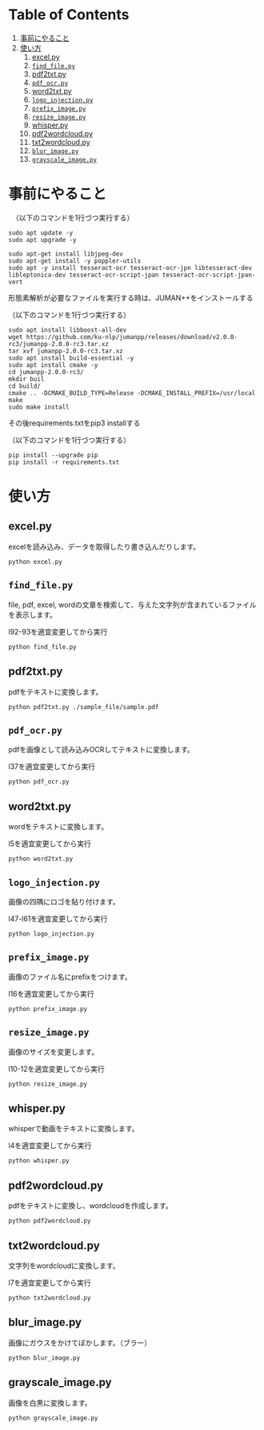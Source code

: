 
# Table of Contents

1.  [事前にやること](#org3bb542d)
2.  [使い方](#org4d6e86c)
    1.  [excel.py](#org028e7ca)
    2.  [`find_file.py`](#orgc97fb0d)
    3.  [pdf2txt.py](#orgc96c4a2)
    4.  [`pdf_ocr.py`](#org469016f)
    5.  [word2txt.py](#org3b8f0c0)
    6.  [`logo_injection.py`](#orga863bc0)
    7.  [`prefix_image.py`](#orgafa576f)
    8.  [`resize_image.py`](#orga3895cb)
    9.  [whisper.py](#org16da336)
    10. [pdf2wordcloud.py](#org04e689e)
    11. [txt2wordcloud.py](#orgb6d638c)
    12. [`blur_image.py`](#orgf7b93gc)
    13. [`grayscale_image.py`](#org0cb4a9d)


<a id="org3bb542d"></a>

# 事前にやること
　（以下のコマンドを1行づつ実行する）

    sudo apt update -y
    sudo apt upgrade -y

    sudo apt-get install libjpeg-dev
    sudo apt-get install -y poppler-utils
    sudo apt -y install tesseract-ocr tesseract-ocr-jpn libtesseract-dev libleptonica-dev tesseract-ocr-script-jpan tesseract-ocr-script-jpan-vert 

形態素解析が必要なファイルを実行する時は、JUMAN++をインストールする

（以下のコマンドを1行づつ実行する）

    sudo apt install libboost-all-dev
    wget https://github.com/ku-nlp/jumanpp/releases/download/v2.0.0-rc3/jumanpp-2.0.0-rc3.tar.xz
    tar xvf jumanpp-2.0.0-rc3.tar.xz
    sudo apt install build-essential -y
    sudo apt install cmake -y
    cd jumanpp-2.0.0-rc3/
    mkdir buil
    cd build/
    cmake .. -DCMAKE_BUILD_TYPE=Release -DCMAKE_INSTALL_PREFIX=/usr/local
    make
    sudo make install

その後requirements.txtをpip3 installする

（以下のコマンドを1行づつ実行する）

    pip install --upgrade pip
    pip install -r requirements.txt

<a id="org4d6e86c"></a>

# 使い方


<a id="org028e7ca"></a>

## excel.py

excelを読み込み、データを取得したり書き込んだりします。

    python excel.py


<a id="orgc97fb0d"></a>

## `find_file.py`

file, pdf, excel, wordの文章を検索して、与えた文字列が含まれているファイルを表示します。

l92-93を適宜変更してから実行

    python find_file.py


<a id="orgc96c4a2"></a>

## pdf2txt.py

pdfをテキストに変換します。

    python pdf2txt.py ./sample_file/sample.pdf


<a id="org469016f"></a>

## `pdf_ocr.py`

pdfを画像として読み込みOCRしてテキストに変換します。

l37を適宜変更してから実行

    python pdf_ocr.py


<a id="org3b8f0c0"></a>

## word2txt.py

wordをテキストに変換します。

l5を適宜変更してから実行

    python word2txt.py


<a id="orga863bc0"></a>

## `logo_injection.py`

画像の四隅にロゴを貼り付けます。

l47-l61を適宜変更してから実行

    python logo_injection.py


<a id="orgafa576f"></a>

## `prefix_image.py`

画像のファイル名にprefixをつけます。

l16を適宜変更してから実行

    python prefix_image.py


<a id="orga3895cb"></a>

## `resize_image.py`

画像のサイズを変更します。

l10-12を適宜変更してから実行

    python resize_image.py


<a id="org16da336"></a>

## whisper.py

whisperで動画をテキストに変換します。

l4を適宜変更してから実行

    python whisper.py


<a id="org04e689e"></a>

## pdf2wordcloud.py

pdfをテキストに変換し、wordcloudを作成します。

    python pdf2wordcloud.py


<a id="orgb6d638c"></a>

## txt2wordcloud.py

文字列をwordcloudに変換します。

l7を適宜変更してから実行

    python txt2wordcloud.py


<a id="orgf7b93gc"></a>
## blur_image.py

画像にガウスをかけてぼかします。（ブラー）

    python blur_image.py


<a id="org0cb4a9d"></a>
## grayscale_image.py

画像を白黒に変換します。

    python grayscale_image.py
